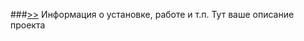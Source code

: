 ###[>>](./doc/about-boilerplate.md) Информация о установке, работе и т.п.
Тут ваше описание проекта

[//]: # (тут ваш комментарий)
